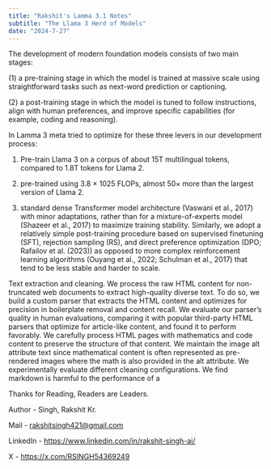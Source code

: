 ```yaml
---
title: "Rakshit's Lamma 3.1 Notes"
subtitle: "The Llama 3 Herd of Models"
date: "2024-7-27"
---
```


The development of modern foundation models consists of two main stages:

(1) a pre-training stage in which the model is trained at massive scale using straightforward tasks such as next-word prediction or captioning.

(2) a post-training stage in which the model is tuned to follow instructions, align with human preferences, and improve specific capabilities (for example, coding and reasoning).

In Lamma 3 meta tried to optimize for these three levers in our development process:

1. Pre-train Llama 3 on a corpus of about 15T multilingual tokens, compared to 1.8T tokens for Llama 2.

2. pre-trained using 3.8 × 1025 FLOPs, almost 50× more than the largest version of Llama 2.

3. standard dense Transformer model architecture (Vaswani et al., 2017) with minor adaptations, rather than for a mixture-of-experts model (Shazeer et al., 2017) to maximize training stability. Similarly, we adopt a relatively simple post-training procedure based on supervised finetuning (SFT), rejection sampling (RS), and direct preference optimization (DPO; Rafailov et al. (2023)) as opposed to more complex reinforcement learning algorithms (Ouyang et al., 2022; Schulman et al., 2017) that tend to be less stable and harder to scale.

Text extraction and cleaning. We process the raw HTML content for non-truncated web documents to extract high-quality diverse text. To do so, we build a custom parser that extracts the HTML content and optimizes for precision in boilerplate removal and content recall. We evaluate our parser’s quality in human evaluations, comparing it with popular third-party HTML parsers that optimize for article-like content, and found it to perform favorably. We carefully process HTML pages with mathematics and code content to preserve the structure of that content. We maintain the image alt attribute text since mathematical content is often represented as pre-rendered images where the math is also provided in the alt attribute. We experimentally evaluate different cleaning configurations. We find markdown is harmful to the performance of a


Thanks for Reading, Readers are Leaders.

Author - Singh, Rakshit Kr.

Mail - rakshitsingh421@gmail.com

LinkedIn - https://www.linkedin.com/in/rakshit-singh-ai/

X - https://x.com/RSINGH54369249
